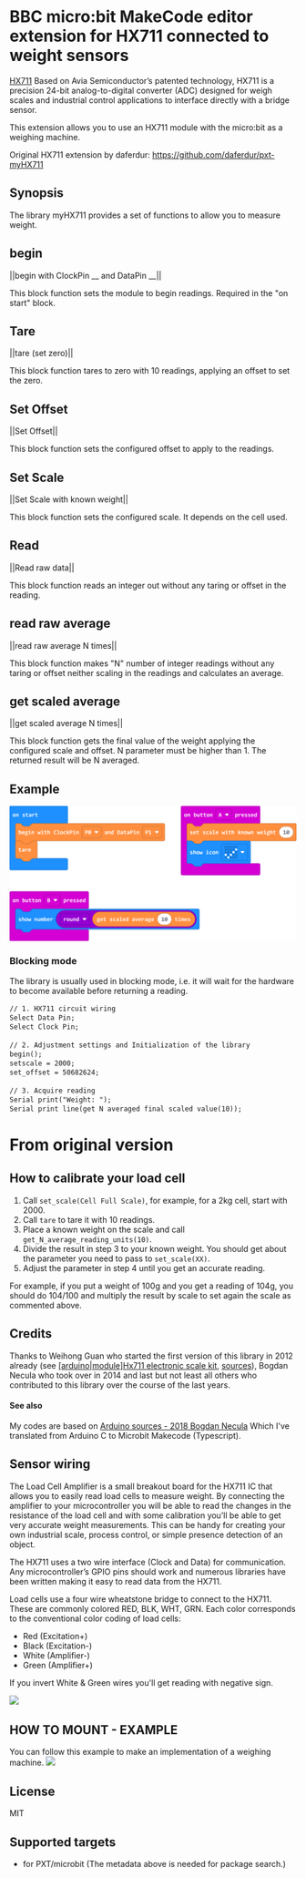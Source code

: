 # BBC micro:bit MakeCode editor extension for HX711 connected to weight sensors

[HX711](https://www.mouser.com/datasheet/2/813/hx711_english-1022875.pdf) Based on Avia Semiconductor’s patented technology, HX711 is a precision 24-bit analog-to-digital converter (ADC) designed for weigh scales and industrial control applications to interface directly with a bridge sensor.

This extension allows you to use an HX711 module with the micro:bit as a weighing machine.

Original HX711 extension by daferdur:  https://github.com/daferdur/pxt-myHX711

## Synopsis

The library myHX711 provides a set of functions to allow you to measure weight.

## begin

||begin with ClockPin __ and DataPin __||

This block function sets the module to begin readings. Required in the "on start" block.

## Tare

||tare (set zero)||

This block function tares to zero with 10 readings, applying an offset to set the zero.

## Set Offset

||Set Offset||

This block function sets the configured offset to apply to the readings.

## Set Scale

||Set Scale with known weight||

This block function sets the configured scale. It depends on the cell used.

## Read

||Read raw data||

This block function reads an integer out without any taring or offset in the reading.

## read raw average

||read raw average N times||

This block function makes "N" number of integer readings without any taring or offset neither scaling in the readings and calculates an average.

## get scaled average

||get scaled average N times||

This block function gets the final value of the weight applying the configured scale and offset. N parameter must be higher than 1. The returned result will be N averaged.


## Example

![](HX711_example.png)

### Blocking mode
The library is usually used in blocking mode, i.e. it will wait for the
hardware to become available before returning a reading.

```
// 1. HX711 circuit wiring
Select Data Pin;
Select Clock Pin;

// 2. Adjustment settings and Initialization of the library
begin();
setscale = 2000;
set_offset = 50682624;

// 3. Acquire reading
Serial print("Weight: ");
Serial print line(get N averaged final scaled value(10));

```

# From original version

## How to calibrate your load cell
1. Call `set_scale(Cell Full Scale)`, for example, for a 2kg cell, start with 2000.
2. Call `tare` to tare it with 10 readings.
3. Place a known weight on the scale and call `get_N_average_reading_units(10)`.
4. Divide the result in step 3 to your known weight. You should
   get about the parameter you need to pass to `set_scale(XX)`.
5. Adjust the parameter in step 4 until you get an accurate reading.


For example, if you put a weight of 100g and you get a reading of 104g, you should do 104/100 and multiply the result by scale to set again the scale as commented above.

## Credits
Thanks to Weihong Guan who started the first version of this library in 2012
already (see [[arduino|module]Hx711 electronic scale kit](http://aguegu.net/?p=1327),
[sources](https://github.com/aguegu/ardulibs/tree/master/hx711)), Bogdan Necula
who took over in 2014 and last but not least all others who contributed to this
library over the course of the last years.

#### See also
My codes are based on [Arduino sources - 2018 Bogdan Necula](https://github.com/bogde/HX711) Which I've translated from Arduino C to Microbit Makecode (Typescript).


## Sensor wiring

The Load Cell Amplifier is a small breakout board for the HX711 IC that allows you to easily read load cells to measure weight. By connecting the amplifier to your microcontroller you will be able to read the changes in the resistance of the load cell and with some calibration you’ll be able to get very accurate weight measurements. This can be handy for creating your own industrial scale, process control, or simple presence detection of an object.

The HX711 uses a two wire interface (Clock and Data) for communication. Any microcontroller’s GPIO pins should work and numerous libraries have been written making it easy to read data from the HX711.

Load cells use a four wire wheatstone bridge to connect to the HX711. These are commonly colored RED, BLK, WHT, GRN. Each color corresponds to the conventional color coding of load cells:

- Red (Excitation+)
- Black (Excitation-)
- White (Amplifier-)
- Green (Amplifier+)

If you invert White & Green wires you'll get reading with negative sign.

![](weight_load_cell_microbit_connections.jpg)

## HOW TO MOUNT - EXAMPLE

You can follow this example to make an implementation of a weighing machine.
![](gauge_mounting.jpg)

## License

MIT

## Supported targets

* for PXT/microbit
(The metadata above is needed for package search.)

